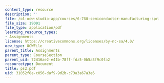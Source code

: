 ```yaml
---
content_type: resource
description: ''
file: /ol-ocw-studio-app/courses/6-780-semiconductor-manufacturing-spring-2003/31052f8ec056daf99d2bc73a3a67a3e6_ps2.pdf
file_size: 19091
file_type: application/pdf
learning_resource_types:
- Assignments
license: https://creativecommons.org/licenses/by-nc-sa/4.0/
ocw_type: OCWFile
parent_title: Assignments
parent_type: CourseSection
parent_uid: 72416ae2-e41b-78ff-fda5-0b5a3f9c0fa2
resourcetype: Document
title: ps2.pdf
uid: 31052f8e-c056-daf9-9d2b-c73a3a67a3e6
---
```

